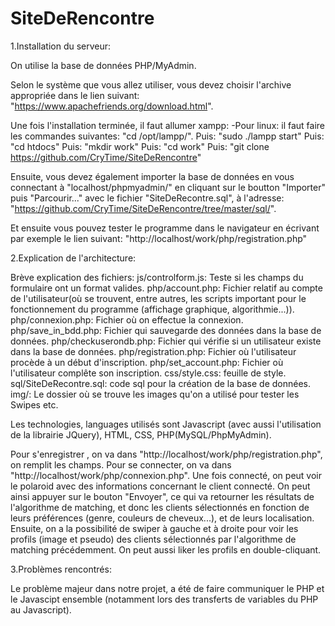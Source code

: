 # SiteDeRencontre

1.Installation du serveur:

On utilise la base de données PHP/MyAdmin.

Selon le système que vous allez utiliser, vous devez choisir l'archive appropriée dans le lien suivant:
"https://www.apachefriends.org/download.html".

Une fois l'installation terminée, il faut allumer xampp:
-Pour linux:
il faut faire les commandes suivantes: "cd /opt/lampp/".
Puis: "sudo ./lampp start"
Puis: "cd htdocs"
Puis: "mkdir work"
Puis: "cd work"
Puis: "git clone https://github.com/CryTime/SiteDeRencontre"

Ensuite, vous devez également importer la base de données en vous connectant à "localhost/phpmyadmin/" 
en cliquant sur le boutton "Importer" puis "Parcourir..." avec le fichier "SiteDeRecontre.sql", à l'adresse:
"https://github.com/CryTime/SiteDeRencontre/tree/master/sql/".

Et ensuite vous pouvez tester le programme dans le navigateur en écrivant par exemple le lien suivant:
"http://localhost/work/php/registration.php"


2.Explication de l'architecture:

Brève explication des fichiers:
js/controlform.js: Teste si les champs du formulaire ont un format valides.
php/account.php: Fichier relatif au compte de l'utilisateur(où se trouvent, entre autres, 
les scripts important pour le fonctionnement du programme (affichage graphique, algorithmie...)).
php/connexion.php: Fichier où on effectue la connexion.
php/save_in_bdd.php: Fichier qui sauvegarde des données dans la base de données.
php/checkuserondb.php: Fichier qui vérifie si un utilisateur existe dans la base de données.
php/registration.php: Fichier où l'utilisateur procède à un début d'inscription.
php/set_account.php: Fichier où l'utilisateur complête son inscription.
css/style.css: feuille de style.
sql/SiteDeRecontre.sql: code sql pour la création de la base de données.
img/: Le dossier où se trouve les images qu'on a utilisé pour tester les Swipes etc.

Les technologies, languages utilisés sont Javascript (avec aussi l'utilisation de la librairie JQuery), 
HTML, CSS, PHP(MySQL/PhpMyAdmin).

Pour s'enregistrer , on va dans "http://localhost/work/php/registration.php", on remplit les champs.
Pour se connecter, on va dans "http://localhost/work/php/connexion.php".
Une fois connecté, on peut voir le polaroid avec des informations concernant le client connecté.
On peut ainsi appuyer sur le bouton "Envoyer", ce qui va retourner 
les résultats de l'algorithme de matching, et donc les clients sélectionnés en fonction de 
leurs préférences (genre, couleurs de cheveux...), et de leurs localisation.
Ensuite, on a la possibilité de swiper à gauche et à droite pour voir les profils (image et pseudo) 
des clients sélectionnés par l'algorithme de matching précédemment.
On peut aussi liker les profils en double-cliquant.




3.Problèmes rencontrés:

Le problème majeur dans notre projet, a été de faire communiquer le PHP et le Javascipt 
ensemble (notamment lors des transferts de variables du PHP au Javascript).













